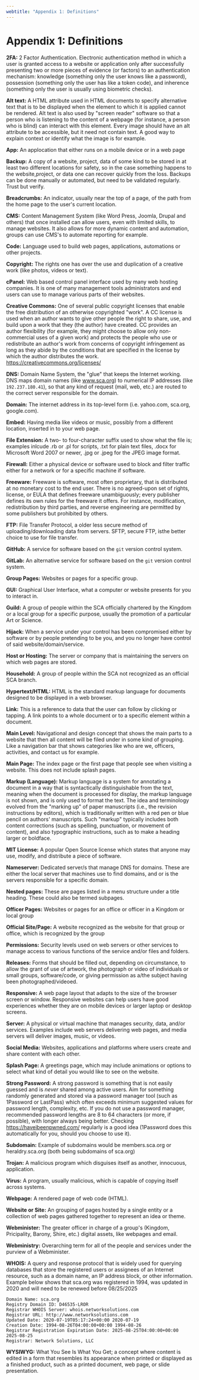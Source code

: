 ```yaml
---
webtitle: "Appendix 1: Definitions"
---
```


# Appendix 1: Definitions

**2FA:** 2 Factor Authentication. Electronic authentication method in which a user is granted access to a website or application only after successfully presenting two or more pieces of evidence (or factors) to an authentication mechanism: knowledge (something only the user knows like a password), possession (something only the user has like a token code), and inherence (something only the user is usually using biometric checks).

**Alt text:** A HTML attribute used in HTML documents to specify alternative text that is to be displayed when the element to which it is applied cannot be rendered.  Alt text is also used by "screen reader" software so that a person who is listening to the content of a webpage (for instance, a person who is blind) can interact with this element. Every image should have an alt attribute to be accessible, but it need not contain text. A good way to explain context or identify what the image is for example.

**App:** An applocation that either runs on a mobile device or in a web page

**Backup:** A copy of a website, project, data of some kind to be stored in at least two different locations for safety, so in the case something happens to the website,project, or data one can recover quickly from the loss.  Backups can be done manually or automated, but need to be validated regularly.  Trust but verify.

**Breadcrumbs:** An indicator, usually near the top of a page, of the path from the home page to the user's current location.

**CMS:** Content Management System (like Word Press, Joomla, Drupal and others) that once installed can allow users, even with limited skills, to manage websites.  It also allows for more dynamic content and automation, groups can use CMS's to automate reporting for example.

**Code:** Language used to build web pages, applications, automations or other projects.  

**Copyright:** The rights one has over the use and duplication of a creative work (like photos, videos or text).

**cPanel:** Web based control panel interface used by many web hosting companies.  It is one of many management tools administrators and end users can use to manage various parts of their websites.

**Creative Commons:** One of several public copyright licenses that enable the free distribution of an otherwise copyrighted "work". A CC license is used when an author wants to give other people the right to share, use, and build upon a work that they (the author) have created. CC provides an author flexibility (for example, they might choose to allow only non-commercial uses of a given work) and protects the people who use or redistribute an author's work from concerns of copyright infringement as long as they abide by the conditions that are specified in the license by which the author distributes the work. https://creativecommons.org/licenses/

**DNS:** Domain Name System, the "glue" that keeps the Internet working.  DNS maps domain names (like www.sca.org) to numerical IP addresses (like `192.237.180.41`), so that any kind of request (mail, web, etc.) are routed to the correct server responsible for the domain.

**Domain:** The internet address in its top-level form (i.e. yahoo.com, sca.org, google.com).

**Embed:** Having media like videos or music, possibly from a different location, inserted in to your web page.

**File Extension:** A two- to four-character suffix used to show what the file is; examples inlcude .rb or .pl for scripts, .txt for plain text files, .docx for Microsoft Word 2007 or newer, .jpg or .jpeg for the JPEG image format.

**Firewall:** Either a physical device or software used to block and filter traffic either for a network or for a specific machine if software.

**Freeware:** Freeware is software, most often proprietary, that is distributed at no monetary cost to the end user. There is no agreed-upon set of rights, license, or EULA that defines freeware unambiguously; every publisher defines its own rules for the freeware it offers. For instance, modification, redistribution by third parties, and reverse engineering are permitted by some publishers but prohibited by others.  

**FTP:** File Transfer Protocol, a older less secure method of uploading/downloading data from servers.  SFTP, secure FTP, isthe better choice to use for file transfer.  

**GitHub:** A service for software based on the `git` version control system.

**GitLab:** An alternative service for software based on the `git` version control system.

**Group Pages:** Websites or pages for a specific group.

**GUI:** Graphical User Interface, what a computer or website presents for you to interact in.

**Guild:** A group of people within the SCA officially chartered by the Kingdom or a local group for a specific purpose, usually the promotion of a particular Art or Science.

**Hijack:** When a service under your control has been compromised either by software or by people pretending to be you, and you no longer have control of said website/domain/service.

**Host or Hosting:** The server or company that is maintaining the servers on which web pages are stored.

**Household:** A group of people within the SCA not recognized as an official SCA branch.

**Hypertext/HTML:** HTML is the standard markup language for documents designed to be displayed in a web browser.

**Link:** This is a reference to data that the user can follow by clicking or tapping. A link points to a whole document or to a specific element within a document. 

**Main Level:** Navigational and design concept that shows the main parts to a website that then all content will be filed under in some kind of grouping.  Like a navigation bar that shows categories like who are we, officers, activities, and contact us for example.

**Main Page:** The index page or the first page that people see when visiting a website. This does not include splash pages.

**Markup (Language):**  Markup language is a system for annotating a document in a way that is syntactically distinguishable from the text, meaning when the document is processed for display, the markup language is not shown, and is only used to format the text. The idea and terminology evolved from the "marking up" of paper manuscripts (i.e., the revision instructions by editors), which is traditionally written with a red pen or blue pencil on authors' manuscripts. Such "markup" typically includes both content corrections (such as spelling, punctuation, or movement of content), and also typographic instructions, such as to make a heading larger or boldface.

**MIT License:** A popular Open Source license which states that anyone may use, modify, and distribute a piece of software. 

**Nameserver:** Dedicated server/s that manage DNS for domains.  These are either the local server that machines use to find domains, and or is the servers responsible for a specific domain.

**Nested pages:** These are pages listed in a menu structure under a title heading. These could also be termed subpages. 

**Officer Pages:** Websites or pages for an office or officer in a Kingdom or local group

**Official Site/Page:** A website recognized as the website for that group or office, which is recognized by the group

**Permissions:** Security levels used on web servers or other services to manage access to various functions of the service and/or files and folders. 

**Releases:** Forms that should be filled out, depending on circumstance, to allow the grant of use of artwork, the photograph or video of individuals or small groups, software/code, or giving permission as a/the subject having been photographed/videoed.

**Responsive:** A web page layout that adapts to the size of the browser screen or window. Responsive websites can help users have good experiences whether they are on mobile devices or larger laptop or desktop screens.

**Server:** A physical or virtual machine that manages security, data, and/or services.  Examples include web servers delivering web pages, and media servers will deliver images, music, or videos.

**Social Media:** Websites, applications and platforms where users create and share content with each other.

**Splash Page:** A greetings page, which may include animations or options to select what kind of detail you would like to see on the website.

**Strong Password:** A strong password is something that is not easily guessed and is _never_ shared among active users.  Aim for something randomly generated and stored via a password manager tool (such as 1Password or LastPass) which often exceeds minimum suggested values for password length, complexity, etc.  If you do not use a password manager, recommended password lengths are 8 to 64 characters (or more, if possible), with longer always being better.  Checking https://haveibeenpwned.com/ regularly is a good idea (1Password does this automatically for you, should you choose to use it).

**Subdomain:** Example of subdomains would be members.sca.org or heraldry.sca.org (both being subdomains of sca.org)

**Trojan:** A malicious program which disguises itself as another, innocuous, application.

**Virus:** A program, usually malicious, which is capable of copying itself across systems.

**Webpage:** A rendered page of web code (HTML).

**Website or Site:** An grouping of pages hosted by a single entity or a collection of web pages gathered together to represent an idea or theme.

**Webminister:** The greater officer in charge of a group's (Kingdom, Pricipality, Barony, Shire, etc.) digital assets, like webpages and email. 

**Webministry:** Overarching term for all of the people and services under the purview of a Webminister.

**WHOIS:** A query and response protocol that is widely used for querying databases that store the registered users or assignees of an Internet resource, such as a domain name, an IP address block, or other information.  Example below shows that sca.org was registered in 1994, was updated in 2020 and will need to be renewed before 08/25/2025

    Domain Name: sca.org
    Registry Domain ID: D46535-LROR
    Registrar WHOIS Server: whois.networksolutions.com
    Registrar URL: http://www.networksolutions.com
    Updated Date: 2020-07-19T05:17:24+00:00 2020-07-19
    Creation Date: 1994-08-26T04:00:00+00:00 1994-08-26
    Registrar Registration Expiration Date: 2025-08-25T04:00:00+00:00 2025-08-25
    Registrar: Network Solutions, LLC

**WYSIWYG:** What You See Is What You Get; a concept where content is edited in a form that resembles its appearance when printed or displayed as a finished product, such as a printed document, web page, or slide presentation.

